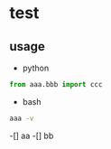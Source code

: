 # test


## usage
- python
```python
from aaa.bbb import ccc
```

- bash
```bash
aaa -v
```
-[] aa
-[] bb

